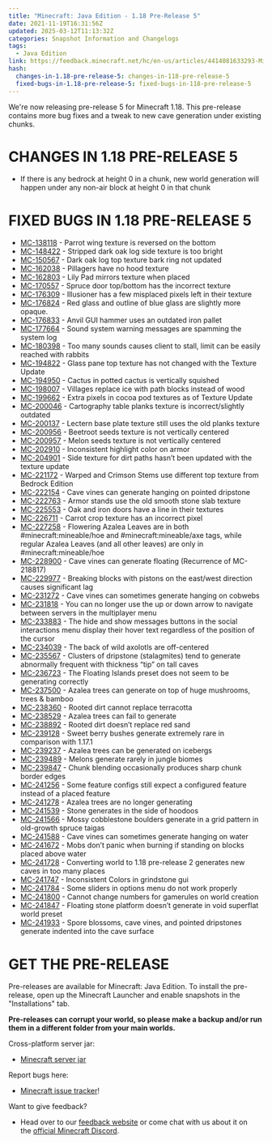 ```yaml
---
title: "Minecraft: Java Edition - 1.18 Pre-Release 5"
date: 2021-11-19T16:31:56Z
updated: 2025-03-12T11:13:32Z
categories: Snapshot Information and Changelogs
tags:
  - Java Edition
link: https://feedback.minecraft.net/hc/en-us/articles/4414081633293-Minecraft-Java-Edition-1-18-Pre-Release-5
hash:
  changes-in-1.18-pre-release-5: changes-in-118-pre-release-5
  fixed-bugs-in-1.18-pre-release-5: fixed-bugs-in-118-pre-release-5
---
```


We're now releasing pre-release 5 for Minecraft 1.18. This pre-release contains more bug fixes and a tweak to new cave generation under existing chunks.

# CHANGES IN 1.18 PRE-RELEASE 5

- If there is any bedrock at height 0 in a chunk, new world generation will happen under any non-air block at height 0 in that chunk

# FIXED BUGS IN 1.18 PRE-RELEASE 5

- [MC-138118](https://bugs.mojang.com/browse/MC-138118) - Parrot wing texture is reversed on the bottom
- [MC-148422](https://bugs.mojang.com/browse/MC-148422) - Stripped dark oak log side texture is too bright
- [MC-150567](https://bugs.mojang.com/browse/MC-150567) - Dark oak log top texture bark ring not updated
- [MC-162038](https://bugs.mojang.com/browse/MC-162038) - Pillagers have no hood texture
- [MC-162803](https://bugs.mojang.com/browse/MC-162803) - Lily Pad mirrors texture when placed
- [MC-170557](https://bugs.mojang.com/browse/MC-170557) - Spruce door top/bottom has the incorrect texture
- [MC-176309](https://bugs.mojang.com/browse/MC-176309) - Illusioner has a few misplaced pixels left in their texture
- [MC-176824](https://bugs.mojang.com/browse/MC-176824) - Red glass and outline of blue glass are slightly more opaque.
- [MC-176833](https://bugs.mojang.com/browse/MC-176833) - Anvil GUI hammer uses an outdated iron pallet
- [MC-177664](https://bugs.mojang.com/browse/MC-177664) - Sound system warning messages are spamming the system log
- [MC-180398](https://bugs.mojang.com/browse/MC-180398) - Too many sounds causes client to stall, limit can be easily reached with rabbits
- [MC-194822](https://bugs.mojang.com/browse/MC-194822) - Glass pane top texture has not changed with the Texture Update
- [MC-194950](https://bugs.mojang.com/browse/MC-194950) - Cactus in potted cactus is vertically squished
- [MC-198007](https://bugs.mojang.com/browse/MC-198007) - Villages replace ice with path blocks instead of wood
- [MC-199662](https://bugs.mojang.com/browse/MC-199662) - Extra pixels in cocoa pod textures as of Texture Update
- [MC-200046](https://bugs.mojang.com/browse/MC-200046) - Cartography table planks texture is incorrect/slightly outdated
- [MC-200137](https://bugs.mojang.com/browse/MC-200137) - Lectern base plate texture still uses the old planks texture
- [MC-200956](https://bugs.mojang.com/browse/MC-200956) - Beetroot seeds texture is not vertically centered
- [MC-200957](https://bugs.mojang.com/browse/MC-200957) - Melon seeds texture is not vertically centered
- [MC-202910](https://bugs.mojang.com/browse/MC-202910) - Inconsistent highlight color on armor
- [MC-204901](https://bugs.mojang.com/browse/MC-204901) - Side texture for dirt paths hasn’t been updated with the texture update
- [MC-221172](https://bugs.mojang.com/browse/MC-221172) - Warped and Crimson Stems use different top texture from Bedrock Edition
- [MC-222154](https://bugs.mojang.com/browse/MC-222154) - Cave vines can generate hanging on pointed dripstone
- [MC-222763](https://bugs.mojang.com/browse/MC-222763) - Armor stands use the old smooth stone slab texture
- [MC-225553](https://bugs.mojang.com/browse/MC-225553) - Oak and iron doors have a line in their textures
- [MC-226711](https://bugs.mojang.com/browse/MC-226711) - Carrot crop texture has an incorrect pixel
- [MC-227258](https://bugs.mojang.com/browse/MC-227258) - Flowering Azalea Leaves are in both \#minecraft:mineable/hoe and \#minecraft:mineable/axe tags, while regular Azalea Leaves (and all other leaves) are only in \#minecraft:mineable/hoe
- [MC-228900](https://bugs.mojang.com/browse/MC-228900) - Cave vines can generate floating (Recurrence of MC-218817)
- [MC-229977](https://bugs.mojang.com/browse/MC-229977) - Breaking blocks with pistons on the east/west direction causes significant lag
- [MC-231272](https://bugs.mojang.com/browse/MC-231272) - Cave vines can sometimes generate hanging on cobwebs
- [MC-231818](https://bugs.mojang.com/browse/MC-231818) - You can no longer use the up or down arrow to navigate between servers in the multiplayer menu
- [MC-233883](https://bugs.mojang.com/browse/MC-233883) - The hide and show messages buttons in the social interactions menu display their hover text regardless of the position of the cursor
- [MC-234039](https://bugs.mojang.com/browse/MC-234039) - The back of wild axolotls are off-centered
- [MC-235567](https://bugs.mojang.com/browse/MC-235567) - Clusters of dripstone (stalagmites) tend to generate abnormally frequent with thickness “tip” on tall caves
- [MC-236723](https://bugs.mojang.com/browse/MC-236723) - The Floating Islands preset does not seem to be generating correctly
- [MC-237500](https://bugs.mojang.com/browse/MC-237500) - Azalea trees can generate on top of huge mushrooms, trees & bamboo
- [MC-238360](https://bugs.mojang.com/browse/MC-238360) - Rooted dirt cannot replace terracotta
- [MC-238529](https://bugs.mojang.com/browse/MC-238529) - Azalea trees can fail to generate
- [MC-238892](https://bugs.mojang.com/browse/MC-238892) - Rooted dirt doesn’t replace red sand
- [MC-239128](https://bugs.mojang.com/browse/MC-239128) - Sweet berry bushes generate extremely rare in comparison with 1.17.1
- [MC-239237](https://bugs.mojang.com/browse/MC-239237) - Azalea trees can be generated on icebergs
- [MC-239489](https://bugs.mojang.com/browse/MC-239489) - Melons generate rarely in jungle biomes
- [MC-239847](https://bugs.mojang.com/browse/MC-239847) - Chunk blending occasionally produces sharp chunk border edges
- [MC-241256](https://bugs.mojang.com/browse/MC-241256) - Some feature configs still expect a configured feature instead of a placed feature
- [MC-241278](https://bugs.mojang.com/browse/MC-241278) - Azalea trees are no longer generating
- [MC-241539](https://bugs.mojang.com/browse/MC-241539) - Stone generates in the side of hoodoos
- [MC-241566](https://bugs.mojang.com/browse/MC-241566) - Mossy cobblestone boulders generate in a grid pattern in old-growth spruce taigas
- [MC-241588](https://bugs.mojang.com/browse/MC-241588) - Cave vines can sometimes generate hanging on water
- [MC-241672](https://bugs.mojang.com/browse/MC-241672) - Mobs don’t panic when burning if standing on blocks placed above water
- [MC-241728](https://bugs.mojang.com/browse/MC-241728) - Converting world to 1.18 pre-release 2 generates new caves in too many places
- [MC-241747](https://bugs.mojang.com/browse/MC-241747) - Inconsistent Colors in grindstone gui
- [MC-241784](https://bugs.mojang.com/browse/MC-241784) - Some sliders in options menu do not work properly
- [MC-241800](https://bugs.mojang.com/browse/MC-241800) - Cannot change numbers for gamerules on world creation
- [MC-241847](https://bugs.mojang.com/browse/MC-241847) - Floating stone platform doesn’t generate in void superflat world preset
- [MC-241933](https://bugs.mojang.com/browse/MC-241933) - Spore blossoms, cave vines, and pointed dripstones generate indented into the cave surface

# GET THE PRE-RELEASE

Pre-releases are available for Minecraft: Java Edition. To install the pre-release, open up the Minecraft Launcher and enable snapshots in the "Installations" tab.

**Pre-releases can corrupt your world, so please make a backup and/or run them in a different folder from your main worlds.**

Cross-platform server jar:

- [Minecraft server jar](https://launcher.mojang.com/v1/objects/c29d03e9c6a21a3234a947e1025793c3cc40c13b/server.jar)

Report bugs here:

- [Minecraft issue tracker](https://aka.ms/snapshotbugs?ref=blog)!

Want to give feedback?

- Head over to our [feedback website](https://aka.ms/snapshotfeedback) or come chat with us about it on the [official Minecraft Discord](https://discordapp.com/invite/minecraft).
